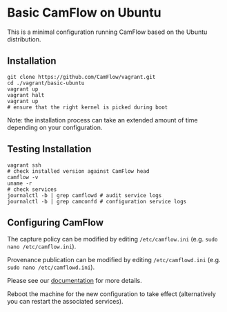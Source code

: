 # Basic CamFlow on Ubuntu

This is a minimal configuration running CamFlow based on the Ubuntu distribution.

## Installation

```
git clone https://github.com/CamFlow/vagrant.git
cd ./vagrant/basic-ubuntu
vagrant up
vagrant halt
vagrant up
# ensure that the right kernel is picked during boot
```

Note: the installation process can take an extended amount of time depending on your configuration.

## Testing Installation

``` shell
vagrant ssh
# check installed version against CamFlow head
camflow -v
uname -r
# check services
journalctl -b | grep camflowd # audit service logs
journalctl -b | grep camconfd # configuration service logs
```

## Configuring CamFlow

The capture policy can be modified by editing `/etc/camflow.ini` (e.g. `sudo nano /etc/camflow.ini`).

Provenance publication can be modified by editing `/etc/camflowd.ini` (e.g. `sudo nano /etc/camflowd.ini`).

Please see our [documentation](http://camflow.org) for more details.

Reboot the machine for the new configuration to take effect (alternatively you can restart the associated services).
